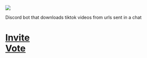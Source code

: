 <img src="https://manager.snadol.com/api/bot?bot=tiktok">

Discord bot that downloads tiktok videos from urls sent in a chat

<h1><a href="https://ttb.greencobalt.dev/invite">Invite</a><br><a href="https://top.gg/bot/946107355316252763/vote">Vote</a></h1>
